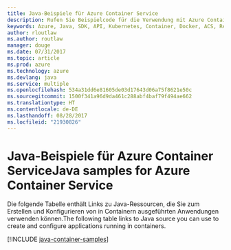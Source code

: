 ```yaml
---
title: Java-Beispiele für Azure Container Service
description: Rufen Sie Beispielcode für die Verwendung mit Azure Container Service aus Ihren Java-Apps ab.
keywords: Azure, Java, SDK, API, Kubernetes, Container, Docker, ACS, Registrierung, Images
author: rloutlaw
ms.author: routlaw
manager: douge
ms.date: 07/31/2017
ms.topic: article
ms.prod: azure
ms.technology: azure
ms.devlang: java
ms.service: multiple
ms.openlocfilehash: 534a31dd6e81605de03d17643d06a75f8621e50c
ms.sourcegitcommit: 1500f341a96d9da461c288abf4baf79f494ae662
ms.translationtype: HT
ms.contentlocale: de-DE
ms.lasthandoff: 08/28/2017
ms.locfileid: "21930826"
---
```

# <a name="java-samples-for-azure-container-service"></a><span data-ttu-id="47b7e-104">Java-Beispiele für Azure Container Service</span><span class="sxs-lookup"><span data-stu-id="47b7e-104">Java samples for Azure Container Service</span></span>

<span data-ttu-id="47b7e-105">Die folgende Tabelle enthält Links zu Java-Ressourcen, die Sie zum Erstellen und Konfigurieren von in Containern ausgeführten Anwendungen verwenden können.</span><span class="sxs-lookup"><span data-stu-id="47b7e-105">The following table links to Java source you can use to create and configure applications running in containers.</span></span>

[!INCLUDE [java-container-samples](includes/java-container-samples.md)]
